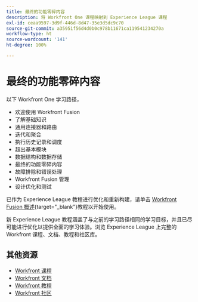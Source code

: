 ```yaml
---
title: 最终的功能零碎内容
description: 将 Workfront One 课程映射到 Experience League 课程
exl-id: ceaa9597-3d9f-446d-8d47-35e3d5dc9c70
source-git-commit: a35951f56d4d0b0c978b11671ca119541234270a
workflow-type: ht
source-wordcount: '141'
ht-degree: 100%

---
```


# 最终的功能零碎内容 

以下 Workfront One 学习路径，

* 欢迎使用 Workfront Fusion 
* 了解基础知识
* 通用连接器和路由
* 迭代和聚合
* 执行历史记录和调度
* 超出基本模块
* 数据结构和数据存储
* 最终的功能零碎内容
* 故障排除和错误处理
* Workfront Fusion 管理
* 设计优化和测试

已作为 Experience League 教程进行优化和重新构建，请单击 [Workfront Fusion 概述](https://experienceleague.adobe.com/docs/workfront-learn/tutorials-workfront/fusion/welcome-to-workfront-fusion/workfront-fusion-overview.html?lang=zh-Hans){target="_blank"}教程以开始使用。

新 Experience League 教程涵盖了与之前的学习路径相同的学习目标，并且已尽可能进行优化以提供全面的学习体验。浏览 Experience League 上完整的 Workfront 课程、文档、教程和社区库。

## 其他资源

* [Workfront 课程](https://experienceleague.adobe.com/?lang=en&amp;Solution=Workfront#courses)
* [Workfront 文档](https://experienceleague.adobe.com/docs/workfront.html)
* [Workfront 教程](https://experienceleague.adobe.com/docs/workfront-learn/tutorials-workfront/home.html)
* [Workfront 社区](https://experienceleaguecommunities.adobe.com/t5/workfront/ct-p/workfront)
